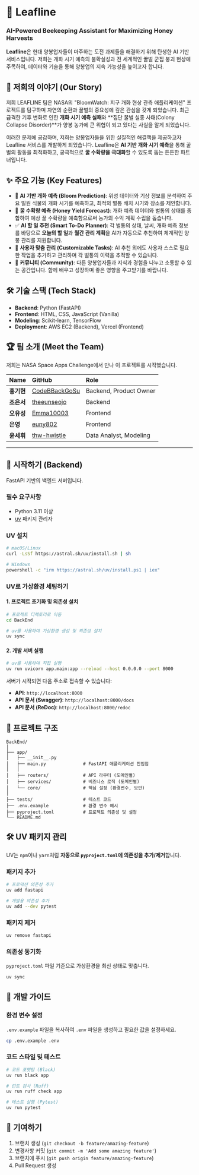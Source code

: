 # 🌿 Leafline
### AI-Powered Beekeeping Assistant for Maximizing Honey Harvests

**Leafline**은 현대 양봉업자들이 마주하는 도전 과제들을 해결하기 위해 탄생한 AI 기반 서비스입니다. 저희는 개화 시기 예측의 불확실성과 전 세계적인 꿀벌 군집 붕괴 현상에 주목하여, 데이터와 기술을 통해 양봉업의 지속 가능성을 높이고자 합니다.

## 🌱 저희의 이야기 (Our Story)

저희 LEAFLINE 팀은 NASA의 "BloomWatch: 지구 개화 현상 관측 애플리케이션" 프로젝트를 탐구하며 자연의 순환과 꿀벌의 중요성에 깊은 관심을 갖게 되었습니다. 최근 급격한 기후 변화로 인한 **개화 시기 예측 실패**와 **집단 꿀벌 실종 사태(Colony Collapse Disorder)**가 양봉 농가에 큰 위협이 되고 있다는 사실을 알게 되었습니다.

이러한 문제에 공감하며, 저희는 양봉업자들을 위한 실질적인 해결책을 제공하고자 Leafline 서비스를 개발하게 되었습니다. Leafline은 **AI 기반 개화 시기 예측**을 통해 꿀벌의 활동을 최적화하고, 궁극적으로 **꿀 수확량을 극대화**할 수 있도록 돕는 든든한 파트너입니다.

## ✨ 주요 기능 (Key Features)

- 🌸 **AI 기반 개화 예측 (Bloom Prediction)**: 위성 데이터와 기상 정보를 분석하여 주요 밀원 식물의 개화 시기를 예측하고, 최적의 벌통 배치 시기와 장소를 제안합니다.
- 🍯 **꿀 수확량 예측 (Honey Yield Forecast)**: 개화 예측 데이터와 벌통의 상태를 종합하여 예상 꿀 수확량을 예측함으로써 농가의 수익 계획 수립을 돕습니다.
- ✅ **AI 할 일 추천 (Smart To-Do Planner)**: 각 벌통의 상태, 날씨, 개화 예측 정보를 바탕으로 **오늘의 할 일**과 **월간 관리 계획**을 AI가 자동으로 추천하여 체계적인 양봉 관리를 지원합니다.
- 📝 **사용자 맞춤 관리 (Customizable Tasks)**: AI 추천 외에도 사용자 스스로 필요한 작업을 추가하고 관리하며 각 벌통의 이력을 추적할 수 있습니다.
- 💬 **커뮤니티 (Community)**: 다른 양봉업자들과 지식과 경험을 나누고 소통할 수 있는 공간입니다. 함께 배우고 성장하며 좋은 영향을 주고받기를 바랍니다.

## 🛠️ 기술 스택 (Tech Stack)

- **Backend**: Python (FastAPI)
- **Frontend**: HTML, CSS, JavaScript (Vanilla)
- **Modeling**: Scikit-learn, TensorFlow
- **Deployment**: AWS EC2 (Backend), Vercel (Frontend)

## 🏆 팀 소개 (Meet the Team)
저희는 NASA Space Apps Challenge에서 만나 이 프로젝트를 시작했습니다.

| Name | GitHub | Role |
| :--- | :--- | :--- |
| **홍기현** | [CodeBBackGoSu](https://github.com/CodeBBackGoSu) | Backend, Product Owner |
| **조은서** | [theeunseojo](https://github.com/theeunseojo) | Backend |
| **오유성** | [Emma10003](https://github.com/Emma10003) | Frontend |
| **은영** | [euny802](https://github.com/euny802) | Frontend |
| **윤세휘** | [thw-hwistle](https://github.com/thw-hwistle) | Data Analyst, Modeling |

---

## 🚀 시작하기 (Backend)

FastAPI 기반의 백엔드 서버입니다.

### 필수 요구사항

- Python 3.11 이상
- [uv](https://github.com/astral-sh/uv) 패키지 관리자

### UV 설치

```bash
# macOS/Linux
curl -LsSf https://astral.sh/uv/install.sh | sh

# Windows
powershell -c "irm https://astral.sh/uv/install.ps1 | iex"
```

### UV로 가상환경 세팅하기

#### 1. 프로젝트 초기화 및 의존성 설치

```bash
# 프로젝트 디렉토리로 이동
cd BackEnd

# uv를 사용하여 가상환경 생성 및 의존성 설치
uv sync
```

#### 2. 개발 서버 실행

```bash
# uv를 사용하여 직접 실행
uv run uvicorn app.main:app --reload --host 0.0.0.0 --port 8000
```

서버가 시작되면 다음 주소로 접속할 수 있습니다:
- **API**: `http://localhost:8000`
- **API 문서 (Swagger)**: `http://localhost:8000/docs`
- **API 문서 (ReDoc)**: `http://localhost:8000/redoc`

## 📁 프로젝트 구조

```
BackEnd/
│
├── app/
│   ├── __init__.py
│   ├── main.py              # FastAPI 애플리케이션 진입점
│   │
│   ├── routers/             # API 라우터 (도메인별)
│   ├── services/            # 비즈니스 로직 (도메인별)
│   └── core/                # 핵심 설정 (환경변수, 보안)
│
├── tests/                   # 테스트 코드
├── .env.example             # 환경 변수 예시
├── pyproject.toml           # 프로젝트 의존성 및 설정
└── README.md
```

## 🛠️ UV 패키지 관리

UV는 `npm`이나 `yarn`처럼 **자동으로 `pyproject.toml`에 의존성을 추가/제거**합니다.

### 패키지 추가

```bash
# 프로덕션 의존성 추가
uv add fastapi

# 개발용 의존성 추가
uv add --dev pytest
```

### 패키지 제거

```bash
uv remove fastapi
```

### 의존성 동기화

`pyproject.toml` 파일 기준으로 가상환경을 최신 상태로 맞춥니다.
```bash
uv sync
```

## 🔧 개발 가이드

### 환경 변수 설정

`.env.example` 파일을 복사하여 `.env` 파일을 생성하고 필요한 값을 설정하세요.

```bash
cp .env.example .env
```

### 코드 스타일 및 테스트

```bash
# 코드 포맷팅 (Black)
uv run black app

# 린트 검사 (Ruff)
uv run ruff check app

# 테스트 실행 (Pytest)
uv run pytest
```

## 🤝 기여하기

1. 브랜치 생성 (`git checkout -b feature/amazing-feature`)
2. 변경사항     커밋 (`git commit -m 'Add some amazing feature'`)
3. 브랜치에 푸시 (`git push origin feature/amazing-feature`)
4. Pull Request 생성